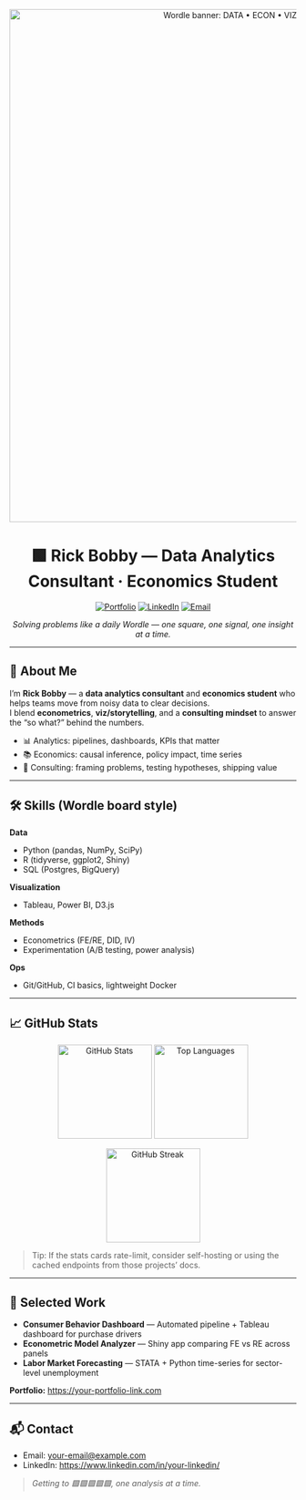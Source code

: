 <!-- Profile README for: Rick Bobby -->
<!-- Theme: Wordle × Data Analytics × Economics -->

<p align="center">
  <img src="assets/wordle-banner.svg" alt="Wordle banner: DATA • ECON • VIZ • STATS • CONSULT" width="900">
</p>

<h1 align="center">🟩 Rick Bobby — Data Analytics Consultant · Economics Student</h1>

<p align="center">
  <a href="https://your-portfolio-link.com"><img src="https://img.shields.io/badge/%F0%9F%8C%90%20Portfolio-111827?style=for-the-badge" alt="Portfolio"></a>
  <a href="https://www.linkedin.com/in/your-linkedin/"><img src="https://img.shields.io/badge/LinkedIn-0A66C2?logo=linkedin&style=for-the-badge&logoColor=white" alt="LinkedIn"></a>
  <a href="mailto:your-email@example.com"><img src="https://img.shields.io/badge/Email-111827?logo=gmail&style=for-the-badge&logoColor=EA4335" alt="Email"></a>
</p>

<p align="center">
  <i>Solving problems like a daily Wordle — one square, one signal, one insight at a time.</i>
</p>

---

## 🧠 About Me

I’m **Rick Bobby** — a **data analytics consultant** and **economics student** who helps teams move from noisy data to clear decisions.  
I blend **econometrics**, **viz/storytelling**, and a **consulting mindset** to answer the “so what?” behind the numbers.

- 📊 Analytics: pipelines, dashboards, KPIs that matter  
- 📚 Economics: causal inference, policy impact, time series  
- 🧭 Consulting: framing problems, testing hypotheses, shipping value  

---

## 🛠 Skills (Wordle board style)

**Data**
- Python (pandas, NumPy, SciPy)  
- R (tidyverse, ggplot2, Shiny)  
- SQL (Postgres, BigQuery)

**Visualization**
- Tableau, Power BI, D3.js

**Methods**
- Econometrics (FE/RE, DID, IV)  
- Experimentation (A/B testing, power analysis)

**Ops**
- Git/GitHub, CI basics, lightweight Docker

---

## 📈 GitHub Stats

<p align="center">
  <!-- Core stats -->
  <img height="165" src="https://github-readme-stats.vercel.app/api?username=YOUR_GITHUB_USERNAME&show_icons=true&theme=radical&hide_border=true" alt="GitHub Stats"/>
  <img height="165" src="https://github-readme-stats.vercel.app/api/top-langs/?username=YOUR_GITHUB_USERNAME&layout=compact&theme=radical&hide_border=true" alt="Top Languages"/>
</p>

<p align="center">
  <!-- Streak -->
  <img height="165" src="https://streak-stats.demolab.com?user=YOUR_GITHUB_USERNAME&theme=radical&hide_border=true" alt="GitHub Streak"/>
</p>

> Tip: If the stats cards rate-limit, consider self-hosting or using the cached endpoints from those projects’ docs.

---

## 🚀 Selected Work

- **Consumer Behavior Dashboard** — Automated pipeline + Tableau dashboard for purchase drivers  
- **Econometric Model Analyzer** — Shiny app comparing FE vs RE across panels  
- **Labor Market Forecasting** — STATA + Python time-series for sector-level unemployment

**Portfolio:** https://your-portfolio-link.com

---

## 📬 Contact

- Email: your-email@example.com  
- LinkedIn: https://www.linkedin.com/in/your-linkedin/  

> *Getting to 🟩🟩🟩🟩🟩, one analysis at a time.*
